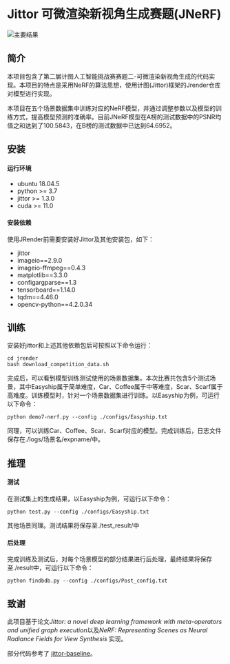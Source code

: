 # Jittor 可微渲染新视角生成赛题(JNeRF)

![主要结果](https://github.com/SunWeiLin-Lynne/jittor-MMRC-JNeRF/blob/main/%E5%9B%BE%E7%89%871.png)



## 简介
 本项目包含了第二届计图人工智能挑战赛赛题二-可微渲染新视角生成的代码实现。本项目的特点是采用NeRF的算法思想，使用计图(Jittor)框架的Jrender仓库对模型进行实现。

 本项目在五个场景数据集中训练对应的NeRF模型，并通过调整参数以及模型的训练方式，提高模型预测的准确率。目前JNeRF模型在A榜的测试数据中的PSNR均值之和达到了100.5843，在B榜的测试数据中已达到64.6952。

## 安装 

#### 运行环境
- ubuntu 18.04.5
- python >= 3.7
- jittor >= 1.3.0
- cuda >= 11.0

#### 安装依赖
使用JRender前需要安装好Jittor及其他安装包，如下：
- jittor
- imageio==2.9.0
- imageio-ffmpeg==0.4.3
- matplotlib==3.3.0
- configargparse==1.3
- tensorboard==1.14.0
- tqdm==4.46.0
- opencv-python==4.2.0.34

## 训练
安装好jittor和上述其他依赖包后可按照以下命令运行：
```
cd jrender
bash download_competition_data.sh
```
完成后，可以看到模型训练测试使用的场景数据集。本次比赛共包含5个测试场景，其中Easyship属于简单难度，Car、Coffee属于中等难度，Scar、Scarf属于高难度。训练模型时，针对一个场景数据集进行训练。以Easyship为例，可运行以下命令：
```
python demo7-nerf.py --config ./configs/Easyship.txt
```
同理，可以训练Car、Coffee、Scar、Scarf对应的模型。完成训练后，日志文件保存在./logs/场景名/expname/中。

## 推理
#### 测试
在测试集上的生成结果，以Easyship为例，可运行以下命令：
```
python test.py --config ./configs/Easyship.txt
```
其他场景同理。测试结果将保存至./test_result/中
#### 后处理
完成训练及测试后，对每个场景模型的部分结果进行后处理，最终结果将保存至./result中，可运行以下命令：
```
python findbdb.py --config ./configs/Post_config.txt
```

## 致谢

此项目基于论文*Jittor: a novel deep learning framework with meta-operators and unified graph execution*以及*NeRF: Representing Scenes as Neural Radiance Fields for View Synthesis* 实现。

部分代码参考了 [jittor-baseline](https://github.com/Jittor/jrender)。
